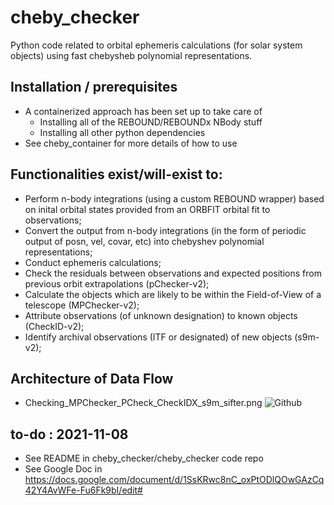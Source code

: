 # cheby_checker
Python code related to orbital ephemeris calculations (for solar system objects) using fast chebysheb polynomial representations. 

## Installation / prerequisites
 - A containerized approach has been set up to take care of
   - Installing all of the REBOUND/REBOUNDx NBody stuff
   - Installing all other python dependencies 
 - See cheby_container for more details of how to use 

## Functionalities exist/will-exist to:
 - Perform n-body integrations (using a custom REBOUND wrapper) based on inital orbital states provided from an ORBFIT orbital fit to observations;   
 - Convert the output from n-body integrations (in the form of periodic output of posn, vel, covar, etc) into chebyshev polynomial representations;
 - Conduct ephemeris calculations; 
 - Check the residuals between observations and expected positions from previous orbit extrapolations (pChecker-v2);
 - Calculate the objects which are likely to be within the Field-of-View of a telescope (MPChecker-v2);
 - Attribute observations (of unknown designation) to known objects (CheckID-v2); 
 - Identify archival observations (ITF or designated) of new objects (s9m-v2);

## Architecture of Data Flow
 - Checking_MPChecker_PCheck_CheckIDX_s9m_sifter.png
 ![Github](https://github.com/matthewjohnpayne/cheby_checker/blob/master/Checking_MPChecker_PCheck_CheckIDX_s9m_sifter.png) 


## to-do : 2021-11-08
 - See README in cheby_checker/cheby_checker code repo
 - See Google Doc in https://docs.google.com/document/d/1SsKRwc8nC_oxPtODlQOwGAzCq42Y4AvWFe-Fu6Fk9bI/edit# 
